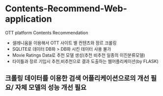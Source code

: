 # Contents-Recommend-Web-application
OTT platform Contents Recommendation
* 셀레니움을 이용해서 OTT 사이트 별 컨텐츠와 장르 크롤링
* SQLITE로 데이터 DB화 > DB화 시킨 데이터 사용 불가
* Movie Ratings Data로 추천 모델 생성(추천 비추천 일종의 이진분류모델)
* 타이틀과 장르 기입시 추천,비추천으로 결과 도출하는 웹어플리케이션(by FLASK)

## 크롤링 데이터를 이용한 검색 어플리케이션으로의 개선 필요/ 자체 모델의 성능 개선 필요
